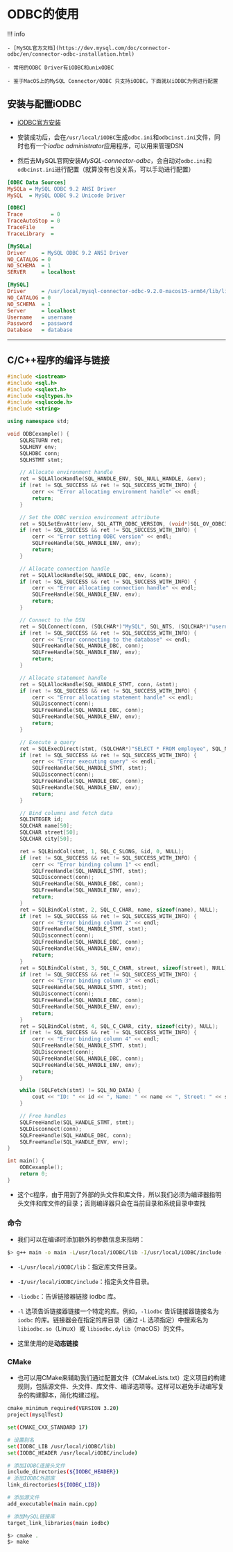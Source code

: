 # ODBC的使用

!!! info

    - [MySQL官方文档](https://dev.mysql.com/doc/connector-odbc/en/connector-odbc-installation.html)

    - 常用的ODBC Driver有iODBC和unixODBC

    - 鉴于MacOS上的MySQL Connector/ODBC 只支持iODBC，下面就以iODBC为例进行配置

## 安装与配置iODBC

- [iODBC官方安装](https://www.iodbc.org/dataspace/doc/iodbc/wiki/iodbcWiki/Downloads)

- 安装成功后，会在`/usr/local/iODBC`生成`odbc.ini`和`odbcinst.ini`文件，同时也有一个*iodbc administrator*应用程序，可以用来管理DSN

- 然后去MySQL官网安装*MySQL-connector-odbc*，会自动对`odbc.ini`和`odbcinst.ini`进行配置（就算没有也没关系，可以手动进行配置）

```ini
[ODBC Data Sources]
MySQLa = MySQL ODBC 9.2 ANSI Driver
MySQL  = MySQL ODBC 9.2 Unicode Driver

[ODBC]
Trace         = 0
TraceAutoStop = 0
TraceFile     = 
TraceLibrary  = 

[MySQLa]
Driver     = MySQL ODBC 9.2 ANSI Driver
NO_CATALOG = 0
NO_SCHEMA  = 1
SERVER     = localhost

[MySQL]
Driver     = /usr/local/mysql-connector-odbc-9.2.0-macos15-arm64/lib/libmyodbc9w.so
NO_CATALOG = 0
NO_SCHEMA  = 1
Server     = localhost
Username   = username
Password   = password
Database   = database
```

---

## C/C++程序的编译与链接

```cpp
#include <iostream>
#include <sql.h>
#include <sqlext.h>
#include <sqltypes.h>
#include <sqlucode.h>
#include <string>

using namespace std;

void ODBCexample() {
    SQLRETURN ret;
    SQLHENV env;
    SQLHDBC conn;
    SQLHSTMT stmt;

    // Allocate environment handle
    ret = SQLAllocHandle(SQL_HANDLE_ENV, SQL_NULL_HANDLE, &env);
    if (ret != SQL_SUCCESS && ret != SQL_SUCCESS_WITH_INFO) {
        cerr << "Error allocating environment handle" << endl;
        return;
    }

    // Set the ODBC version environment attribute
    ret = SQLSetEnvAttr(env, SQL_ATTR_ODBC_VERSION, (void*)SQL_OV_ODBC3, 0);
    if (ret != SQL_SUCCESS && ret != SQL_SUCCESS_WITH_INFO) {
        cerr << "Error setting ODBC version" << endl;
        SQLFreeHandle(SQL_HANDLE_ENV, env);
        return;
    }

    // Allocate connection handle
    ret = SQLAllocHandle(SQL_HANDLE_DBC, env, &conn);
    if (ret != SQL_SUCCESS && ret != SQL_SUCCESS_WITH_INFO) {
        cerr << "Error allocating connection handle" << endl;
        SQLFreeHandle(SQL_HANDLE_ENV, env);
        return;
    }

    // Connect to the DSN
    ret = SQLConnect(conn, (SQLCHAR*)"MySQL", SQL_NTS, (SQLCHAR*)"username", SQL_NTS, (SQLCHAR*)"password", SQL_NTS);
    if (ret != SQL_SUCCESS && ret != SQL_SUCCESS_WITH_INFO) {
        cerr << "Error connecting to the database" << endl;
        SQLFreeHandle(SQL_HANDLE_DBC, conn);
        SQLFreeHandle(SQL_HANDLE_ENV, env);
        return;
    }

    // Allocate statement handle
    ret = SQLAllocHandle(SQL_HANDLE_STMT, conn, &stmt);
    if (ret != SQL_SUCCESS && ret != SQL_SUCCESS_WITH_INFO) {
        cerr << "Error allocating statement handle" << endl;
        SQLDisconnect(conn);
        SQLFreeHandle(SQL_HANDLE_DBC, conn);
        SQLFreeHandle(SQL_HANDLE_ENV, env);
        return;
    }

    // Execute a query
    ret = SQLExecDirect(stmt, (SQLCHAR*)"SELECT * FROM employee", SQL_NTS);
    if (ret != SQL_SUCCESS && ret != SQL_SUCCESS_WITH_INFO) {
        cerr << "Error executing query" << endl;
        SQLFreeHandle(SQL_HANDLE_STMT, stmt);
        SQLDisconnect(conn);
        SQLFreeHandle(SQL_HANDLE_DBC, conn);
        SQLFreeHandle(SQL_HANDLE_ENV, env);
        return;
    }

    // Bind columns and fetch data
    SQLINTEGER id;
    SQLCHAR name[50];
    SQLCHAR street[50];
    SQLCHAR city[50];

    ret = SQLBindCol(stmt, 1, SQL_C_SLONG, &id, 0, NULL);
    if (ret != SQL_SUCCESS && ret != SQL_SUCCESS_WITH_INFO) {
        cerr << "Error binding column 1" << endl;
        SQLFreeHandle(SQL_HANDLE_STMT, stmt);
        SQLDisconnect(conn);
        SQLFreeHandle(SQL_HANDLE_DBC, conn);
        SQLFreeHandle(SQL_HANDLE_ENV, env);
        return;
    }
    ret = SQLBindCol(stmt, 2, SQL_C_CHAR, name, sizeof(name), NULL);
    if (ret != SQL_SUCCESS && ret != SQL_SUCCESS_WITH_INFO) {
        cerr << "Error binding column 2" << endl;
        SQLFreeHandle(SQL_HANDLE_STMT, stmt);
        SQLDisconnect(conn);
        SQLFreeHandle(SQL_HANDLE_DBC, conn);
        SQLFreeHandle(SQL_HANDLE_ENV, env);
        return;
    }
    ret = SQLBindCol(stmt, 3, SQL_C_CHAR, street, sizeof(street), NULL);
    if (ret != SQL_SUCCESS && ret != SQL_SUCCESS_WITH_INFO) {
        cerr << "Error binding column 3" << endl;
        SQLFreeHandle(SQL_HANDLE_STMT, stmt);
        SQLDisconnect(conn);
        SQLFreeHandle(SQL_HANDLE_DBC, conn);
        SQLFreeHandle(SQL_HANDLE_ENV, env);
        return;
    }
    ret = SQLBindCol(stmt, 4, SQL_C_CHAR, city, sizeof(city), NULL);
    if (ret != SQL_SUCCESS && ret != SQL_SUCCESS_WITH_INFO) {
        cerr << "Error binding column 4" << endl;
        SQLFreeHandle(SQL_HANDLE_STMT, stmt);
        SQLDisconnect(conn);
        SQLFreeHandle(SQL_HANDLE_DBC, conn);
        SQLFreeHandle(SQL_HANDLE_ENV, env);
        return;
    }

    while (SQLFetch(stmt) != SQL_NO_DATA) {
        cout << "ID: " << id << ", Name: " << name << ", Street: " << street << ", City: " << city << endl;
    }

    // Free handles
    SQLFreeHandle(SQL_HANDLE_STMT, stmt);
    SQLDisconnect(conn);
    SQLFreeHandle(SQL_HANDLE_DBC, conn);
    SQLFreeHandle(SQL_HANDLE_ENV, env);
}

int main() {
    ODBCexample();
    return 0;
}
```

- 这个c程序，由于用到了外部的头文件和库文件，所以我们必须为编译器指明头文件和库文件的目录；否则编译器只会在当前目录和系统目录中查找

### 命令

- 我们可以在编译时添加额外的参数信息来指明：

```bash
$> g++ main -o main -L/usr/local/iODBC/lib -I/usr/local/iODBC/include -liodbc
```

- `-L/usr/local/iODBC/lib`：指定库文件目录。

- `-I/usr/local/iODBC/include`：指定头文件目录。

- `-liodbc`：告诉链接器链接 iodbc 库。

- `-l` 选项告诉链接器链接一个特定的库。例如，`-liodbc` 告诉链接器链接名为 `iodbc` 的库。链接器会在指定的库目录（通过 -L 选项指定）中搜索名为 `libiodbc.so`（Linux）或 `libiodbc.dylib`（macOS）的文件。

- 这里使用的是**动态链接**

### CMake

- 也可以用CMake来辅助我们通过配置文件（CMakeLists.txt）定义项目的构建规则，包括源文件、头文件、库文件、编译选项等。这样可以避免手动编写复杂的构建脚本，简化构建过程。

```bash title="CMakeLists.txt"
cmake_minimum_required(VERSION 3.20)
project(mysqlTest)

set(CMAKE_CXX_STANDARD 17)

# 设置别名
set(IODBC_LIB /usr/local/iODBC/lib)
set(IODBC_HEADER /usr/local/iODBC/include)

# 添加IODBC连接头文件
include_directories(${IODBC_HEADER})
# 添加IODBC外部库
link_directories(${IODBC_LIB})

# 添加源文件
add_executable(main main.cpp)

# 添加MySQL链接库
target_link_libraries(main iodbc)
```

```bash
$> cmake .
$> make
```